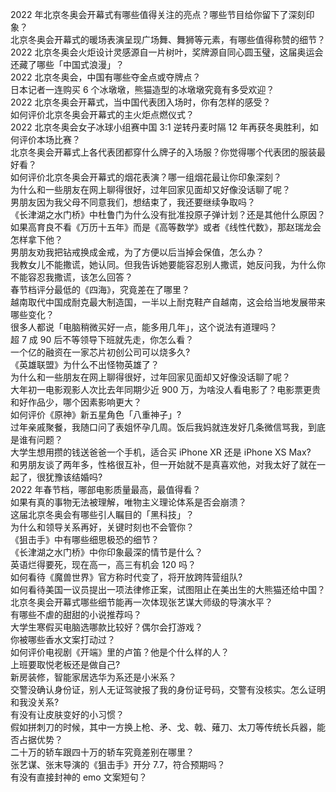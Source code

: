 2022 年北京冬奥会开幕式有哪些值得关注的亮点？哪些节目给你留下了深刻印象？  
北京冬奥会开幕式的暖场表演呈现广场舞、舞狮等元素，有哪些值得称赞的细节？  
2022 北京冬奥会火炬设计灵感源自一片树叶，奖牌源自同心圆玉璧，这届奥运会还藏了哪些「中国式浪漫」？  
2022 北京冬奥会，中国有哪些夺金点或夺牌点？  
日本记者一连购买 6 个冰墩墩，熊猫造型的冰墩墩究竟有多受欢迎？  
2022 北京冬奥会开幕式，当中国代表团入场时，你有怎样的感受？  
如何评价北京冬奥会开幕式的主火炬点燃仪式？  
2022 北京冬奥会女子冰球小组赛中国 3:1 逆转丹麦时隔 12 年再获冬奥胜利，如何评价本场比赛？  
北京冬奥会开幕式上各代表团都穿什么牌子的入场服？你觉得哪个代表团的服装最好看？  
如何评价北京冬奥会开幕式的烟花表演？哪一组烟花最让你印象深刻？  
为什么和一些朋友在网上聊得很好，过年回家见面却又好像没话聊了呢？  
男朋友因为我父母不同意我们，想结束了，我还要继续争取吗？  
《长津湖之水门桥》中杜鲁门为什么没有批准投原子弹计划？还是其他什么原因？  
如果高育良不看《万历十五年》而是《高等数学》或者《线性代数》，那赵瑞龙会怎样拿下他？  
男朋友劝我把钻戒换成金戒，为了方便以后当掉会保值，怎么办？  
我教女儿不能撒谎，她认同。但我告诉她要能容忍别人撒谎，她反问我，为什么你不能容忍我撒谎，该怎么回答？  
春节档评分最低的《四海》，究竟差在了哪里？  
越南取代中国成耐克最大制造国，一半以上耐克鞋产自越南，这会给当地发展带来哪些变化？  
很多人都说「电脑稍微买好一点，能多用几年」，这个说法有道理吗？  
超 7 成 90 后不等领导下班就先走，你怎么看？  
一个亿的融资在一家芯片初创公司可以烧多久?  
《英雄联盟》为什么不出怪物英雄了？  
为什么和一些朋友在网上聊得很好，过年回家见面却又好像没话聊了呢？  
大年初一电影观影人次比去年同期少近 900 万，为啥没人看电影了？电影票更贵和好作品少，哪个因素影响更大？  
如何评价《原神》新五星角色「八重神子」?  
过年亲戚聚餐，我随口问了表姐怀孕几周。饭后我妈就连发好几条微信骂我，到底是谁有问题？  
大学生想用攒的钱送爸爸一个手机，适合买 iPhone XR 还是 iPhone XS Max?  
和男朋友谈了两年多，性格很互补，但一开始就不是真喜欢他，对我太好了就在一起了，很犹豫该结婚吗?  
2022 年春节档，哪部电影质量最高，最值得看？  
如果有真的事物无法被理解，唯物主义理论体系是否会崩溃？  
这届北京冬奥会有哪些引人瞩目的「黑科技」？  
为什么和领导关系再好，关键时刻也不会管你？  
《狙击手》中有哪些细思极恐的细节？  
《长津湖之水门桥》中你印象最深的情节是什么？  
英语烂得要死，现在高一，高三有机会 120 吗？  
如何看待《魔兽世界》官方称时代变了，将开放跨阵营组队?  
如何看待美国一议员提出一项法律修正案，试图阻止在美出生的大熊猫还给中国？  
北京冬奥会开幕式哪些细节能再一次体现张艺谋大师级的导演水平？  
有哪些不虐的甜甜的小说推荐吗？  
大学生寒假买电脑选哪款比较好？偶尔会打游戏？  
你被哪些香水文案打动过？  
如何评价电视剧《开端》里的卢笛？他是个什么样的人？  
上班要取悦老板还是做自己?  
新房装修，智能家居选华为系还是小米系？  
交警没确认身份证，别人无证驾驶报了我的身份证号码，交警有没核实。怎么证明和我没关系?  
有没有让皮肤变好的小习惯？  
假如拼刺刀的时候，其中一方换上枪、矛、戈、戟、薙刀、太刀等传统长兵器，能否占据优势？  
二十万的轿车跟四十万的轿车究竟差别在哪里？  
张艺谋、张末导演的《狙击手》开分 7.7，符合预期吗？  
有没有直接封神的 emo 文案短句？  
